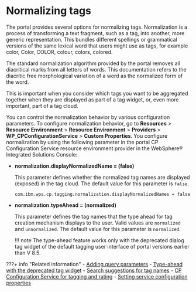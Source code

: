 # Normalizing tags

The portal provides several options for normalizing tags. Normalization is a process of transforming a text fragment, such as a tag, into another, more generic representation. This bundles different spellings or grammatical versions of the same lexical word that users might use as tags, for example color, Color, COLOR, colour, colors, colored.

The standard normalization algorithm provided by the portal removes all diacritical marks from all letters of words. This documentation refers to the diacritic free morphological variation of a word as the normalized form of the word.

This is important when you consider which tags you want to be aggregated together when they are displayed as part of a tag widget, or, even more important, part of a tag cloud.

You can control the normalization behavior by various configuration parameters. To configure normalization behavior, go to **Resources** \> **Resource Environment** \> **Resource Environment** \> **Providers** \> **WP_CPConfigurationService** \> **Custom Properties**. You configure normalization by using the following parameter in the portal CP Configuration Service resource environment provider in the WebSphere® Integrated Solutions Console:

-   **normalization.displayNormalizedName = \(false\)**

    This parameter defines whether the normalized tag names are displayed \(exposed\) in the tag cloud. The default value for this parameter is `false`.

    `com.ibm.wps.cp.tagging.normalization.displayNormalizedNames = false`

-   **normalization.typeAhead = \(normalized\)**

    This parameter defines the tag names that the type ahead for tag creation mechanism displays to the user. Valid values are `normalized` and `unnormalized`. The default value for this parameter is `normalized`.

    !!! note
        The type-ahead feature works only with the deprecated dialog tag widget of the default tagging user interface of portal versions earlier than V 8.5.



???+ info "Related information"
    - [Adding query parameters](../dev_tagging_and_rating/rest_api/tag_rate_api_rest_add_qparms.md)
    - [Type-ahead with the deprecated tag widget](../dev_tagging_and_rating/rest_api/other_queries/tag_rate_api_rest_oth_qu_typahed.md)
    - [Search suggestions for tag names](../dev_tagging_and_rating/rest_api/other_queries/tag_rate_api_rest_oth_qu_opsrchsug.md)
    - [CP Configuration Service for tagging and rating](../../../deployment/manage/config_portal_behavior/service_config_properties/portal_svc_cfg/cp_cfg_svc/index.md)
    - [Setting service configuration properties](../../../deployment/manage/config_portal_behavior/service_config_properties/index.md)

